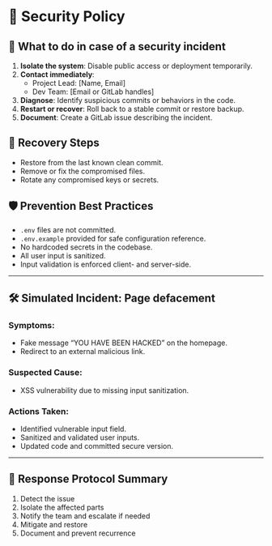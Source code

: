 # 🔐 Security Policy

## 🚨 What to do in case of a security incident

1. **Isolate the system**: Disable public access or deployment temporarily.
2. **Contact immediately**:
   - Project Lead: [Name, Email]
   - Dev Team: [Email or GitLab handles]
3. **Diagnose**: Identify suspicious commits or behaviors in the code.
4. **Restart or recover**: Roll back to a stable commit or restore backup.
5. **Document**: Create a GitLab issue describing the incident.

## 🧯 Recovery Steps

- Restore from the last known clean commit.
- Remove or fix the compromised files.
- Rotate any compromised keys or secrets.

## 🛡️ Prevention Best Practices

- `.env` files are not committed.
- `.env.example` provided for safe configuration reference.
- No hardcoded secrets in the codebase.
- All user input is sanitized.
- Input validation is enforced client- and server-side.

---

## 🛠️ Simulated Incident: Page defacement

### Symptoms:
- Fake message “YOU HAVE BEEN HACKED” on the homepage.
- Redirect to an external malicious link.

### Suspected Cause:
- XSS vulnerability due to missing input sanitization.

### Actions Taken:
- Identified vulnerable input field.
- Sanitized and validated user inputs.
- Updated code and committed secure version.

---

## 🔁 Response Protocol Summary

1. Detect the issue
2. Isolate the affected parts
3. Notify the team and escalate if needed
4. Mitigate and restore
5. Document and prevent recurrence
